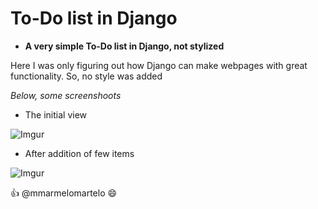 # To-Do list in Django

* **A very simple To-Do list in Django, not stylized**

Here I was only figuring out how Django can make webpages with great functionality. So, no style was added

_Below, some screenshoots_

* The initial view

![Imgur](https://i.imgur.com/86poxST.png)


* After addition of few items

![Imgur](https://i.imgur.com/IUTkQpx.png)


:+1: @mmarmelomartelo :smile: